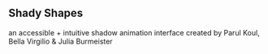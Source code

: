 ## Shady Shapes
an accessible + intuitive shadow animation interface
created by Parul Koul, Bella Virgilio & Julia Burmeister
